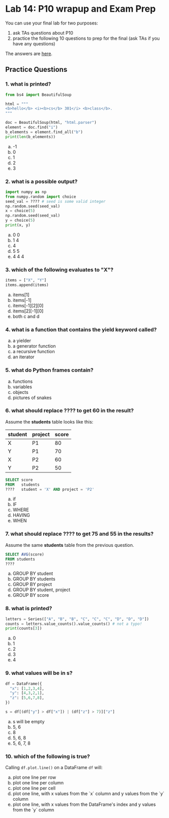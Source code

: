 # Lab 14: P10 wrapup and Exam Prep

You can use your final lab for two purposes:

1. ask TAs questions about P10
2. practice the following 10 questions to prep for the final (ask TAs if you have any questions)

The answers are [here](answers.md).

## Practice Questions

### 1. what is printed?

```python
from bs4 import BeautifulSoup

html = """
<b>hello</b> <i><b>cs</b> 301</i> <b>class</b>.
"""

doc = BeautifulSoup(html, "html.parser")
element = doc.find("i")
b_elements = element.find_all("b")
print(len(b_elements))
```

<ol type="a">
<li> -1
<li> 0
<li> 1
<li> 2
<li> 3
</ol>

### 2. what is a possible output?

```python
import numpy as np
from numpy.random import choice
seed_val = ???? # seed is some valid integer
np.random.seed(seed_val)
x = choice(5)
np.random.seed(seed_val)
y = choice(5)
print(x, y)
```

<ol type="a">
<li> 0 0
<li> 1 4
<li> 4
<li> 5 5
<li> 4 4 4
</ol>

### 3. which of the following evaluates to "X"?

```python
items = ["X", "Y"]
items.append(items)
```

<ol type="a">
<li> items[1]
<li> items[-1]
<li> items[-1][2][0]
<li> items[2][-1][0]
<li> both c and d
</ol>

### 4. what is a function that contains the yield keyword called?

<ol type="a">
<li> a yielder
<li> a generator function
<li> a recursive function
<li> an iterator
</ol>

### 5. what do Python frames contain?

<ol type="a">
<li> functions
<li> variables
<li> objects
<li> pictures of snakes
</ol>

### 6. what should replace ???? to get 60 in the result?

Assume the <b>students</b> table looks like this:

| student | project | score |
|---------|---------|-------|
| X       | P1      | 80    |
| Y       | P1      | 70    |
| X       | P2      | 60    |
| Y       | P2      | 50    |

```sql
SELECT score
FROM   students
????   student = 'X' AND project = 'P2'
```

<ol type="a">
<li> if
<li> IF
<li> WHERE
<li> HAVING
<li> WHEN
</ol>

### 7. what should replace ???? to get 75 and 55 in the results?

Assume the same <b>students</b> table from the previous question.

```sql
SELECT AVG(score)
FROM students
????
```

<ol type="a">
<li> GROUP BY student
<li> GROUP BY students
<li> GROUP BY project
<li> GROUP BY student, project
<li> GROUP BY score
</ol>

### 8. what is printed?

```python
letters = Series(["A", "B", "B", "C", "C", "C", "D", "D", "D"])
counts = letters.value_counts().value_counts() # not a typo!
print(counts[3])
```

<ol type="a">
<li> 0
<li> 1
<li> 2
<li> 3
<li> 4
</ol>

### 9. what values will be in s?

```python
df = DataFrame({
  "x": [1,2,3,4],
  "y": [4,3,2,1],
  "z": [5,6,7,8],
})

s = df[(df["y"] > df["x"]) | (df["z"] > 7)]["z"]
```

<ol type="a">
<li> s will be empty
<li> 5, 6
<li> 8
<li> 5, 6, 8
<li> 5, 6, 7, 8
</ol>

### 10. which of the following is true?

Calling `df.plot.line()` on a DataFrame `df` will:

<ol type="a">
<li> plot one line per row
<li> plot one line per column
<li> plot one line per cell
<li> plot one line, with x values from the `x` column and y values from the `y` column
<li> plot one line, with x values from the DataFrame's index and y values from the `y` column
</ol>
